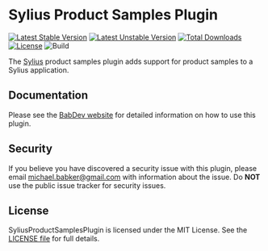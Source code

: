 # Sylius Product Samples Plugin

[![Latest Stable Version](https://poser.pugx.org/babdev/sylius-shipping-estimate-plugin/v)](https://packagist.org/packages/babdev/sylius-shipping-estimate-plugin) [![Latest Unstable Version](https://poser.pugx.org/babdev/sylius-shipping-estimate-plugin/v/unstable)](https://packagist.org/packages/babdev/sylius-shipping-estimate-plugin) [![Total Downloads](https://poser.pugx.org/babdev/sylius-shipping-estimate-plugin/downloads)](https://packagist.org/packages/babdev/sylius-shipping-estimate-plugin) [![License](https://poser.pugx.org/babdev/sylius-shipping-estimate-plugin/license)](https://packagist.org/packages/babdev/sylius-shipping-estimate-plugin) ![Build](https://github.com/BabDev/SyliusProductSamplesPlugin/workflows/Build/badge.svg?branch=0.1)

The [Sylius](https://sylius.com/) product samples plugin adds support for product samples to a Sylius application.

## Documentation

Please see the [BabDev website](https://www.babdev.com/open-source/packages/syliusproductsamplesplugin/docs/1.x) for detailed information on how to use this plugin.

## Security

If you believe you have discovered a security issue with this plugin, please email michael.babker@gmail.com with information about the issue.  Do **NOT** use the public issue tracker for security issues.

## License

SyliusProductSamplesPlugin is licensed under the MIT License. See the [LICENSE file](/LICENSE) for full details.
